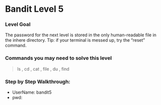 # Bandit Level 5

### Level Goal
The password for the next level is stored in the only human-readable file in the inhere directory. Tip: if your terminal is messed up, try the “reset” command.

### Commands you may need to solve this level
> ls , cd , cat , file , du , find

### Step by Step Walkthrough:



* UserName: bandit5
* pwd: 